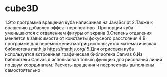 # cube3D
1.Это программа вращения куба написанная на JavaScript
2.Также к вращению добавлен эффект перспективы. Пропорции куба уменьшаются с отдалением фигуры от экрана
3.Степень отдаления меняется в зависимости от константы фокусного расстояния 
4.В программе для перемножения матриц используется математическая библиотека math.js https://mathjs.org/ 
5.Для отрисовки куба используется встроенная графическая библиотека Canvas
6.Из библиотеки Canvas я использовал только функцию для рисования линий по двум координатам. Расчеты вращения и песрпективы выполнены самостоятельно 

